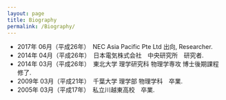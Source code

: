 ```yaml
---
layout: page
title: Biography
permalink: /Biography/
---
```


- 2017年 06月（平成26年）　NEC Asia Pacific Pte Ltd 出向, Researcher.
- 2014年 04月（平成26年）　日本電気株式会社　中央研究所　研究者.
- 2014年 03月（平成26年）　東北大学 理学研究科 物理学専攻 博士後期課程 修了.
- 2009年 03月（平成21年）　千葉大学 理学部 物理学科　卒業.
- 2005年 03月（平成17年）　私立川越東高校　卒業.
